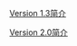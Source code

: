 
[Version 1.3简介](https://weavey.github.io/2016/09/07/%E7%9B%B4%E6%8E%A5%E6%8B%BF%E5%8E%BB%E7%94%A8%E4%B9%8BDialog/)

[Version 2.0简介](https://weavey.github.io/2016/12/28/%E7%9B%B4%E6%8E%A5%E6%8B%BF%E5%8E%BB%E7%94%A8%E4%B9%8BDialog2/)





